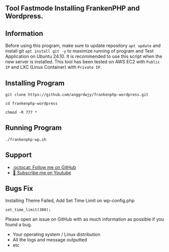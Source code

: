 ## Tool Fastmode Installing FrankenPHP and Wordpress.

## Information

Before using this program, make sure to update repository `apt update` and install git `apt install git -y` to maximize running of program and Test Application on Ubuntu 24.10. It is recommended to use this script when the new server is installed. This tool has been tested on AWS EC2 with `Public IP` and LXC (Linux Container) with `Private IP`.
  
## Installing Program
```
git clone https://github.com/anggrdwjy/frankenphp-wordpress.git
```
```
cd frankenphp-wordpress
```
```
chmod -R 777 *
```

## Running Program
```
./frankenphp-wp.sh
```

## Support

* [:octocat: Follow me on GitHub](https://github.com/anggrdwjy)
* [🔔 Subscribe me on Youtube](https://www.youtube.com/@anggarda.wijaya)


## Bugs Fix

Installing Theme Failed, Add Set Time Limit on wp-config.php
```
set_time_limit(300);
```

Please open an issue on GitHub with as much information as possible if you found a bug.
* Your operating system / Linux distribution
* All the logs and message outputted
* etc
